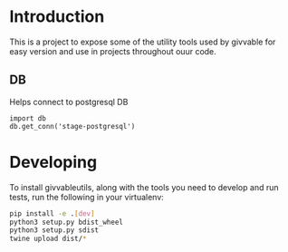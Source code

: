# Introduction 
This is a project to expose some of the utility tools used by givvable for easy version and use in projects throughout ouur code.

## DB
Helps connect to postgresql DB

```python3
import db
db.get_conn('stage-postgresql')
```

# Developing
To install givvableutils, along with the tools you need to develop and run tests, run the following in your virtualenv:

```bash
pip install -e .[dev]
python3 setup.py bdist_wheel
python3 setup.py sdist
twine upload dist/*
```
